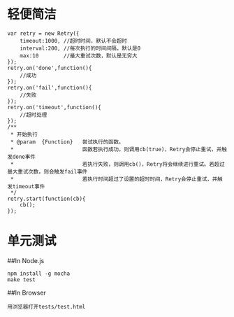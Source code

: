 轻便简洁
==========

    var retry = new Retry({
        timeout:1000, //超时时间，默认不会超时
        interval:200, //每次执行的时间间隔，默认是0
        max:10        //最大重试次数，默认是无穷大
    });
    retry.on('done',function(){
        //成功
    });
    retry.on('fail',function(){
        //失败
    });
    retry.on('timeout',function(){
        //超时处理
    });
    /**
     * 开始执行
     * @param  {Function}   尝试执行的函数。
     *                      函数若执行成功，则调用cb(true)，Retry会停止重试，并触发done事件
     *                      若执行失败，则调用cb()，Retry将会继续进行重试。若超过最大重试次数，则会触发fail事件
     *                      若执行时间超过了设置的超时时间，Retry会停止重试，并触发timeout事件
     */
    retry.start(function(cb){
        cb(); 
    });

单元测试
==========

##In Node.js

    npm install -g mocha
    make test

##In Browser

    用浏览器打开tests/test.html